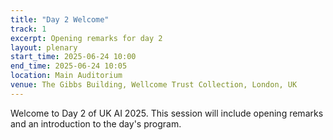 ```yaml
---
title: "Day 2 Welcome"
track: 1
excerpt: Opening remarks for day 2
layout: plenary
start_time: 2025-06-24 10:00
end_time: 2025-06-24 10:05
location: Main Auditorium
venue: The Gibbs Building, Wellcome Trust Collection, London, UK
---
```


Welcome to Day 2 of UK AI 2025. This session will include opening remarks and an introduction to the day's program. 